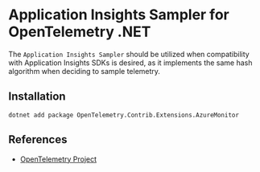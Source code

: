 # Application Insights Sampler for OpenTelemetry .NET

The ```Application Insights Sampler``` should be utilized when
compatibility with Application Insights SDKs is desired, as it
implements the same hash algorithm when deciding to sample telemetry.

## Installation

```shell
dotnet add package OpenTelemetry.Contrib.Extensions.AzureMonitor
```

## References

* [OpenTelemetry Project](https://opentelemetry.io/)
